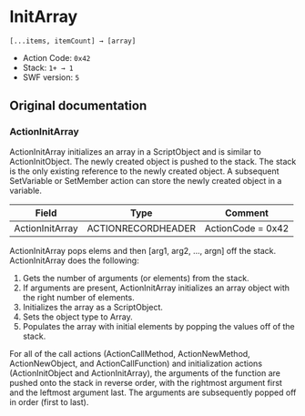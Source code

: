 # InitArray

```
[...items, itemCount] → [array]
```

- Action Code: `0x42`
- Stack: `1+ → 1`
- SWF version: `5`

## Original documentation

### ActionInitArray

ActionInitArray initializes an array in a ScriptObject and is similar to ActionInitObject. The newly created object is
pushed to the stack. The stack is the only existing reference to the newly created object. A subsequent
SetVariable or SetMember action can store the newly created object in a variable.

| Field           | Type               | Comment           |
|-----------------|--------------------|-------------------|
| ActionInitArray | ACTIONRECORDHEADER | ActionCode = 0x42 |

ActionInitArray pops elems and then [arg1, arg2, ..., argn] off the stack. ActionInitArray does the following:

1. Gets the number of arguments (or elements) from the stack.
2. If arguments are present, ActionInitArray initializes an array object with the right number of elements.
3. Initializes the array as a ScriptObject.
4. Sets the object type to Array.
5. Populates the array with initial elements by popping the values off of the stack.

For all of the call actions (ActionCallMethod, ActionNewMethod, ActionNewObject, and ActionCallFunction) and
initialization actions (ActionInitObject and ActionInitArray), the arguments of the function are pushed onto the
stack in reverse order, with the rightmost argument first and the leftmost argument last. The arguments are
subsequently popped off in order (first to last).
